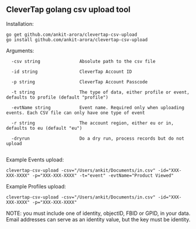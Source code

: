 ## CleverTap golang csv upload tool

Installation:
```
go get github.com/ankit-arora/clevertap-csv-upload 
go install github.com/ankit-arora/clevertap-csv-upload
```

Arguments:
```
  -csv string               Absolute path to the csv file
  
  -id string                CleverTap Account ID
  
  -p string                 CleverTap Account Passcode
  
  -t string                 The type of data, either profile or event, defaults to profile (default "profile")
  
  -evtName string           Event name. Required only when uploading events. Each CSV file can only have one type of event
  
  -r string                 The account region, either eu or in, defaults to eu (default "eu")
  
  -dryrun                   Do a dry run, process records but do not upload
  
```

Example Events upload:
```
clevertap-csv-upload -csv="/Users/ankit/Documents/in.csv" -id="XXX-XXX-XXXX" -p="XXX-XXX-XXXX" -t="event" -evtName="Product Viewed"

```

Example Profiles upload:
```
clevertap-csv-upload -csv="/Users/ankit/Documents/in.csv" -id="XXX-XXX-XXXX" -p="XXX-XXX-XXXX"
```

NOTE:  you must include one of identity, objectID, FBID or GPID, in your data.  Email addresses can serve as an identity value, but the key must be identity.
